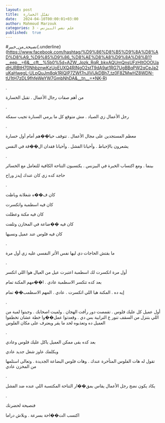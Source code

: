 ```yaml
---
layout: post
title:  تقبّل الخسارة
date:   2024-04-10T00:00:01+03:00
author: Mahmoud Marzouk
categories: 3 - علم نفس البيزنس
published:  true
---
```

\#نصيحة_من_خبير{.underline}(https://www.facebook.com/hashtag/%D9%86%D8%B5%D9%8A%D8%AD%D8%A9_%D9%85%D9%86_%D8%AE%D8%A8%D9%8A%D8%B1?__eep__=6&__cft__%5b0%5d=AZW_Jpzk_RqR_bkxAQUmQnsUFzHItOOOUadHJRBtH70NhbznwKzUoEUXQ4RINgO2stT9dA9at1RG7UgBBqPW2qCeJa2uKaHwegL-ULpQuJm8qk1RlQIP7ZWf7nJIVlJkDBh7_tz0F8ZMwHZ8WDN-tU1tH7zDL9fhfeWeYW7GmbNhDA&__tn__=*NK-R)

.

من أهم صفات رجال الأعمال . تقبل الخسارة

.

رجل الأعمال زي الصياد . مش متوقع كل ما يرمي السنارة تجيب
سمكة

.

معظم المستجدين على مجال الأعمال . تتوقف حيا��هم أمام أول
خسارة

يشعرون بالإحباط . وأحيانا الفشل . وأحيانا فقدان ال��قة في
النفس

.

بينما . ومع اكتساب الخبرة في البيزنس . يكتسبون التناحة الكافية للتعامل
مع الخسائر

حاجة كده زي كان عندك إيدز وراح

.

كان ف��ه شغلانة وباظت

كان فيه اسطمبة واتكسرت

كان فيه مكنة وعطلت

كان فيه ��ضاعة في المخازن وتلفت

كان فيه فلوس عند عميل ونسيها

.

ما بقتش الحاجات دي ليها نفس الأثر النفسي عليه زي أول مرة

.

أول مرة اتكسرت لك اسطمبة اعتبرت عيل من العيال هوا اللي
اتكسر

بعد كده تتكسر الاسطمبة عادي . ا��مهم المكنة تمام

إيه ده . المكنة هيا اللي اتكسرت . عادي . المهم الاسطمب��
تمام

.

أول عميل كل عليك فلوس . تقمصت دور رأفت الهجان . ولميت اصحابك . وجبتوا
لمبة من اللي بتنزل من السقف تنور ع الترابية بس دي . وقعدتوا عمل��وا خطة
عشان تخطفوا العميل ده وتعذبوه لحد ما يقر ويعترف على مكان
الفلوس

.

بعد كده بقى ممكن العميل ياكل عليك فلوس وعادي

ويكلمك عاوز شغل جديد عادي

تقول له هات الفلوس المتأخرة عندك . وهات فلوس البضاعة الجديدة . وتعالى
استلمها من المخزن عادي

.

يكاد يكون نضج رجل الأعمال يقاس بمق��ار التناحة المكتسبة اللي عنده ضد
الفشل

.

فنصيحة لحضرتك

اكتسب الت��احة بسرعة . وبلاش دراما
